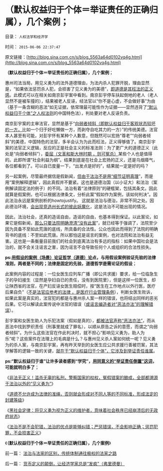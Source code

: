# （默认权益归于个体＝举证责任的正确归属），几个案例；

目录： `人权法学和经济学` 

时间： `2015-06-06 22:37:47` 

原文链接：[http://blog.sina.com.cn/s/blog_5563a64d0102vq4g.html](http://blog.sina.com.cn/s/blog_5563a64d0102vq4g.html)

**（默认权益归于个体＝举证责任的正确归属），几个案例**；

惠州司法当局，用见义勇为的法外道德理由，为法内杀人犯罪开脱，理由显然是，“如果依法惩罚杀人犯，会损害了见义勇为的美德”，[即道德是其枉法的正义感](../../../2015/6/3/极权不是民族的命运，总是一窝愚民的选择.md)。此模式可以在相关如南京彭宇案中看到。南京彭宇停车扶起倒地的老人（老人显然不是被车撞的），结果被老人反诬，经法官以“你不是心虚，不会做好事”为由（基于一条含糊的恶法“如无证据，依常理最可能性作为证据——显然违背了[“默认权益归于个体”之人权法则](../../../2015/3/6/关键性的“人权断言：默认权益归于个体”.md)的中国特色法），判处要对老人反诬负责。

南京彭宇案的主审法官，显然是基于“[向弱者倾斜（即默认权益归于客观状态较坏的一方，](../../../2012/4/28/无视被告利益的“法治”，长着公诉人大脑的“律师”.md)比如一个归于好吃懒做一方，而剥夺自吃其力的一方）”的传统美德。法官本人甚至有可能，对彭宇怀有某种个人歉意，但既然可以宏扬“尊老”“向弱者倾斜”的美德，中国特色的法官，多半会认为为此而枉法，正义得够值了。南京彭宇案的法官正义逻辑，反应的正是社会主义的标准法则：为了更广大的道德正义（此处是“向弱者倾斜”），[委屈（文革和斯大林时期
，则可冤杀）](../../../2012/4/28/文革和斯大林主义中的被告人利益.md)某些个人也是值得的。此即所谓“社会利益为纲”。结果到底是在社会上宏扬的正义，还是乌烟瘴气，各位都看到了。可以自已度量一下，“出发点是好的”，结果就一定是好的吗？

另一起案例，尽管最终据信是假新闻，[但由于法治不是用“细节证明真理](../../../2011/6/26/结论是个体性的，谎言只能针对细节.md)”，而是用“案例解释逻辑”，因此真假并不要紧。这也是道德治国（以小证大）和法治（案例解读固定法的例子）的不同。法治有着“法律原则”的硬框架，包括其条文。因此就算是假案例，也可以根据法律条文，分析此案“假如作为案例，该如何判决”。因此法治永远是案例剖析的howtojustify。
这就是法治与德治，非常不同之处。因此德治环境，[会出现竞选州长式的彼此妖魔化](../../../2013/7/25/《竞选州长》预测李天一轮奸案的连续剧和大结局.md)，这是法治不可能出现的情况。

因此，法治社会，还真的造谣自由，造谣的自由，也基本得到保证。以此案论，如果它是假新闻，[那么只要法院明确澄清“没有此案](../../../2013/9/25/如果错乱不是打谣的本意，怎么收住竭斯底里的缰绳？.md)”，就已经等于强调了，法院至少因为具备不至如此荒唐的底线，所具备的合法性。公众也因此而得到了法院的明确背书的底线：不至如此荒唐。所以那怕这是谣言的案例，也对法院和法治有益无害。这也是一条衡量目前我们的社会到底离法治有多远的指标：如果中国社会是法治的，就不会关注谣言之害，因为谣言不会导致任何个人或组织的合法性损失。

**ps:[用假设的案例（场景）论证哲学（道德）论](../../../2010/10/21/意识形态的“假设场景”和邪教.md)点，与用假设案例验证先验的法律准则，两者是不同的；法律是固定的先验，道德哲学是需论证的假设**；

此案例内容的过程是：一位女医生应列车广播（即公共求援）要求，给一位临急生子的孕妇接生（显然是孕妇自已的责任，没有到医院里），但是这样一位医生，却让陕西省的法官，在产妇反诬女医生赔偿时，按“医生在工作地点以外行医，医疗后果自负”（[不是法官应参考的法律
，是医疗行业管理条例](../../../2014/6/6/希波克拉底誓言，古希腊的国家标准和FDA.md)），判断女医生败诉，如果此案是真实的，法官犯的都是与惠州杀人案一样的错误，也将结出同样的恶劣后果。它可以解读此案传说中法官的错误（[或谣言编造者对“恶法亦法”的理解错误](../../../2013/2/19/公有制前提下“恶法亦法”与“法家暴政”等意.md)）。

彭宇案和女医生助人为乐犯法案（假如是真的），[都被法官声称“恶法亦法”](../../../2012/5/5/恶法亦法的法家暴政和无罪推论的法治.md)，而从恶法中找到罗织责任（刑事里就成了罪名），以顺从原告之诉的意愿，而谓之“向弱者倾斜”。为什么这些法官在作此判决时，就不担心“影响见义勇为，助人为乐”呢？这些案件在法理上的毛病是什么？与惠州见义杀人案如何统一呢？见义勇为的杀人案，与南京彭宇案，再有昨天举到的女医生应公共求援行善被罚案，其法学解答的逻辑一致的关键，[就在于“默认权益归于个体”，它涉及到举证责任谁属](../../../2013/5/22/自然秩序和“默认归公”的绝对的权力.md)。

**ps:“默认权益归于谁”让许多读者感到“学究”，[用同意义的“举证责任倒置”这词](../../../2013/8/16/李天一轮奸案可能被黑白颠倒的科学原理.md)，可能就明白多了**；

《[非法无正义！滥杀无辜的私刑，警察国家的权权，冤假错案的酿成，全部都溯源于法治以外的“见义勇为”](../../../2015/6/2/非法无正义！以及极权国家最根本的正义.md)》

《[道德不允许成为法律的准绳，否则就会形成对不同人等的不同标准，形成法定的封建等级](../../../2015/6/3/极权不是民族的命运，总是一窝愚民的选择.md)》

《[黑社会定律：将见义勇为视为正义的维护者，意味着社会秩序已经崩溃后的无政府状态](../../../2015/6/4/黑社会定律中的“见义勇为”，司法独立的根本交换.md)》

《[法治不是不会犯错，法治的优点是能够纠错；严惩错误，不会影响正确；惩罚犯罪，不会损害正义](../../../2015/6/5/法治面前人人平等，不以“个人背景及无关细节”为转移，几个案例.md)》

《**（默认权益归于个体＝举证责任的正确归属），几个案例**》

前一篇： [法治与法家的区别，传统体制通往极权的法家之路](../../../2015/6/11/法治与法家的区别，传统体制通往极权的法家之路.md)

后一篇： [货币定义的颠倒，让经济学家总是“发疯”（弗里德曼）](../../../2015/6/6/货币定义的颠倒，让经济学家总是“发疯”（弗里德曼）.md)

